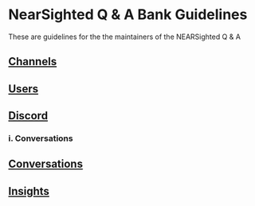 # NearSighted Q & A Bank Guidelines

These are guidelines for the the maintainers of the NEARSighted Q & A 
## [Channels]()
## [Users]()
## [Discord]()
### i. Conversations
## [Conversations]()
## [Insights]()
